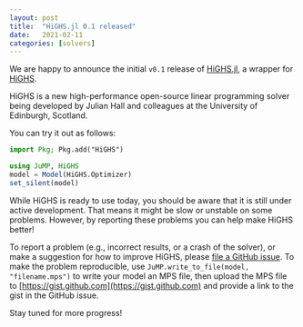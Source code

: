 ```yaml
---
layout: post
title:  "HiGHS.jl 0.1 released"
date:   2021-02-11
categories: [solvers]
---
```


We are happy to announce the initial `v0.1` release of [HiGHS.jl](https://github.com/jump-dev/HiGHS.jl),
a wrapper for [HiGHS](https://www.maths.ed.ac.uk/hall/HiGHS/).

HiGHS is a new high-performance open-source linear programming solver being
developed by Julian Hall and colleagues at the University of Edinburgh,
Scotland.

You can try it out as follows:
```julia
import Pkg; Pkg.add("HiGHS")

using JuMP, HiGHS
model = Model(HiGHS.Optimizer)
set_silent(model)
```

While HiGHS is ready to use today, you should be aware that it is still under
active development. That means it might be slow or unstable on some problems.
However, by reporting these problems you can help make HiGHS better!

To report a problem (e.g., incorrect results, or a crash of the solver),
or make a suggestion for how to improve HiGHS, please [file a GitHub issue](https://github.com/jump-dev/HiGHS.jl).
To make the problem reproducible, use `JuMP.write_to_file(model, "filename.mps")`
to write your model an MPS file, then upload the MPS file to [https://gist.github.com](https://gist.github.com)
and provide a link to the gist in the GitHub issue.

Stay tuned for more progress!
